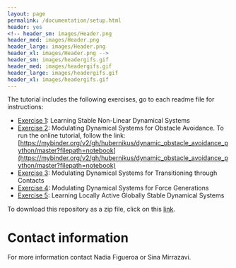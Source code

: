 ```yaml
---
layout: page
permalink: /documentation/setup.html
header: yes
<!-- header_sm: images/Header.png
header_med: images/Header.png
header_large: images/Header.png
header_xl: images/Header.png -->
header_sm: images/headergifs.gif
header_med: images/headergifs.gif
header_large: images/headergifs.gif
header_xl: images/headergifs.gif
--- 
```


The tutorial includes the following exercises, go to each readme file for instructions:
- [Exercise 1](https://github.com/epfl-lasa/icra19-lfd-tutorial-exercises/blob/master/exercise1_learning/README.md): Learning Stable Non-Linear Dynamical Systems
- [Exercise 2](https://github.com/epfl-lasa/icra19-lfd-tutorial-exercises/blob/master/exercise2_obstacle/README.md): Modulating Dynamical Systems for Obstacle Avoidance. 
To run the online tutorial, follow the link:
[https://mybinder.org/v2/gh/hubernikus/dynamic_obstacle_avoidance_python/master?filepath=notebook](https://mybinder.org/v2/gh/hubernikus/dynamic_obstacle_avoidance_python/master?filepath=notebook)
- [Exercise 3](https://github.com/epfl-lasa/icra19-lfd-tutorial-exercises/blob/master/exercise3_contact/README.md): Modulating Dynamical Systems for Transitioning through Contacts
- [Exercise 4](https://github.com/epfl-lasa/icra19-lfd-tutorial-exercises/blob/master/exercise4_force/README.md): Modulating Dynamical Systems for Force Generations
- [Exercise 5](): Learning Locally Active Globally Stable Dynamical Systems


To download this repository as a zip file, click on this [link]().

# Contact information

For more information contact Nadia Figueroa or Sina Mirrazavi.
